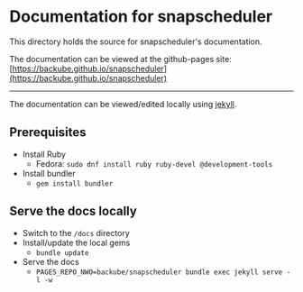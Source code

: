 # Documentation for snapscheduler

This directory holds the source for snapscheduler's documentation.

The documentation can be viewed at the github-pages site:
[https://backube.github.io/snapscheduler](https://backube.github.io/snapscheduler)

------

The documentation can be viewed/edited locally using [jekyll](https://jekyllrb.com/).

## Prerequisites

* Install Ruby
  * Fedora: `sudo dnf install ruby ruby-devel @development-tools`
* Install bundler
  * `gem install bundler`

## Serve the docs locally

* Switch to the `/docs` directory
* Install/update the local gems
  * `bundle update`
* Serve the docs
  * `PAGES_REPO_NWO=backube/snapscheduler bundle exec jekyll serve -l -w`
